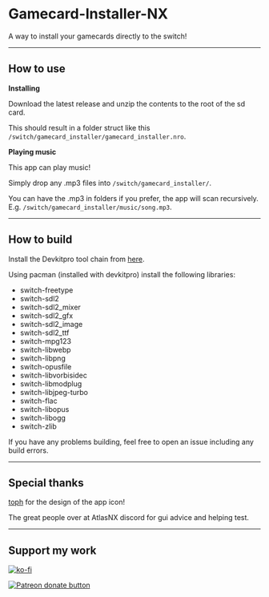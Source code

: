 # Gamecard-Installer-NX

A way to install your gamecards directly to the switch!

----

## How to use

__Installing__

Download the latest release and unzip the contents to the root of the sd card.

This should result in a folder struct like this `/switch/gamecard_installer/gamecard_installer.nro`.


__Playing music__

This app can play music!

Simply drop any .mp3 files into `/switch/gamecard_installer/`.

You can have the .mp3 in folders if you prefer, the app will scan recursively. E.g. `/switch/gamecard_installer/music/song.mp3`.

----

## How to build

Install the Devkitpro tool chain from [here](https://devkitpro.org/wiki/Getting_Started).

Using pacman (installed with devkitpro) install the following libraries:

* switch-freetype
* switch-sdl2
* switch-sdl2_mixer
* switch-sdl2_gfx
* switch-sdl2_image
* switch-sdl2_ttf
* switch-mpg123
* switch-libwebp
* switch-libpng
* switch-opusfile
* switch-libvorbisidec
* switch-libmodplug
* switch-libjpeg-turbo
* switch-flac
* switch-libopus
* switch-libogg
* switch-zlib

If you have any problems building, feel free to open an issue including any build errors.

----

## Special thanks

[toph](https://github.com/sudot0ph) for the design of the app icon!

The great people over at AtlasNX discord for gui advice and helping test.

----

## Support my work

[![ko-fi](https://www.ko-fi.com/img/githubbutton_sm.svg)](https://ko-fi.com/P5P81CQOY)

<a href="https://www.patreon.com/totaljustice"><img src="https://c5.patreon.com/external/logo/become_a_patron_button@2x.png" alt="Patreon donate button" /> </a>
